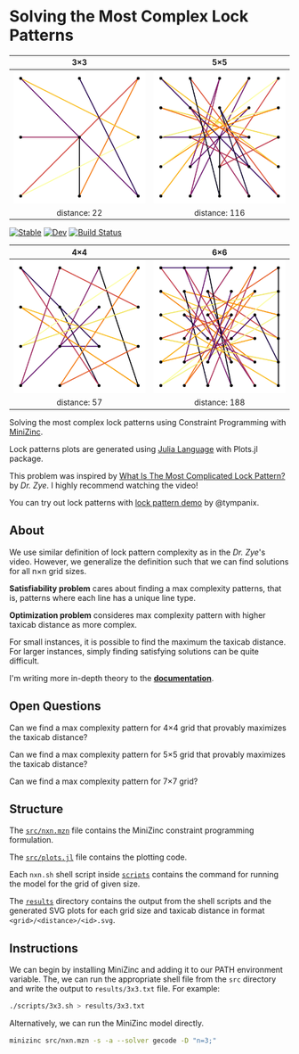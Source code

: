 # Solving the Most Complex Lock Patterns
3×3 | 5×5
:-:|:-:
![](results/3x3/22/8827232152991697021.svg) | ![](results/5x5/116/10911156195890606180.svg)
distance: 22 | distance: 116

[![Stable](https://img.shields.io/badge/docs-stable-blue.svg)](https://jaantollander.github.io/LockPatternComplexity.jl/stable)
[![Dev](https://img.shields.io/badge/docs-dev-blue.svg)](https://jaantollander.github.io/LockPatternComplexity.jl/dev)
[![Build Status](https://github.com/jaantollander/LockPatternComplexity.jl/workflows/CI/badge.svg)](https://github.com/jaantollander/LockPatternComplexity.jl/actions)

4×4 | 6×6
:-:|:-:
![](results/4x4/57/10156495539748464886.svg) | ![](results/6x6/188/1547877444729350065.svg)
distance: 57 | distance: 188

Solving the most complex lock patterns using Constraint Programming with [MiniZinc](https://www.minizinc.org/).

Lock patterns plots are generated using [Julia Language](https://julialang.org/) with Plots.jl package.

This problem was inspired by [What Is The Most Complicated Lock Pattern?](https://www.youtube.com/watch?v=PKjbBQ0PBCQ) by *Dr. Zye*. I highly recommend watching the video!

You can try out lock patterns with [lock pattern demo](https://tympanix.github.io/pattern-lock-js/) by @tympanix.


## About
We use similar definition of lock pattern complexity as in the *Dr. Zye*'s video. However, we generalize the definition such that we can find solutions for all n×n grid sizes.

**Satisfiability problem** cares about finding a max complexity patterns, that is, patterns where each line has a unique line type.

**Optimization problem** consideres max complexity pattern with higher taxicab distance as more complex.

For small instances, it is possible to find the maximum the taxicab distance. For larger instances, simply finding satisfying solutions can be quite difficult.

I'm writing more in-depth theory to the [**documentation**](https://jaantollander.github.io/lock-pattern-complexity/dev/).


## Open Questions
Can we find a max complexity pattern for 4×4 grid that provably maximizes the taxicab distance?

Can we find a max complexity pattern for 5×5 grid that provably maximizes the taxicab distance?

Can we find a max complexity pattern for 7×7 grid?

<!-- We can generalize the definition of pattern complexity as maximizing the number of line types used in the pattern as primary objective and maximizing the taxicab distance as secondary objective. In the generalized definition, every grid size would have solutions. Also, it would preserve the max complexity patterns. -->

<!-- A question that arises from the generalized definition is whether all grids have a generalized complexity pattern such that each line has a unique type. -->


## Structure
The [`src/nxn.mzn`](./src/nxn.mzn) file contains the MiniZinc constraint programming formulation.

The [`src/plots.jl`](./src/plots.jl) file contains the plotting code.

Each `nxn.sh` shell script inside [`scripts`](./scripts/) contains the command for running the model for the grid of given size.

The [`results`](./results/) directory contains the output from the shell scripts and the generated SVG plots for each grid size and taxicab distance in format `<grid>/<distance>/<id>.svg`.


## Instructions
We can begin by installing MiniZinc and adding it to our PATH environment variable. The, we can run the appropriate shell file from the `src` directory and write the output to `results/3x3.txt` file. For example:

```bash
./scripts/3x3.sh > results/3x3.txt
```

Alternatively, we can run the MiniZinc model directly.

```bash
minizinc src/nxn.mzn -s -a --solver gecode -D "n=3;"
```

